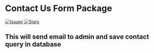 # Contact Us Form Package

[![Issues](https://img.shields.io/github/issues/esameisa/contact-package-test.svg?style=flat-square)](https://github.com/esameisa/contact-package-test/issues) [![Stars](https://img.shields.io/github/stars/esameisa/contact-package-test.svg?style=flat-square)](https://github.com/esameisa/contact-package-test/stargazers)

## This will send email to admin and save contact query in database